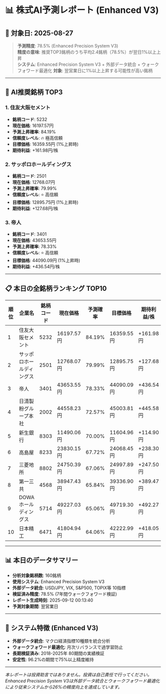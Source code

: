 # 📊 株式AI予測レポート (Enhanced V3)
## 📅 対象日: 2025-08-27

> **予測精度**: 78.5% (Enhanced Precision System V3)  
> **精度の意味**: 推奨TOP3銘柄のうち平均2.4銘柄（78.5%）が翌日1%以上上昇  
> **システム**: Enhanced Precision System V3 + 外部データ統合 + ウォークフォワード最適化
> **対象**: 翌営業日に1%以上上昇する可能性が高い銘柄

---

## 🎯 AI推奨銘柄 TOP3

### 1. 住友大阪セメント
- **銘柄コード**: 5232
- **現在価格**: 16197.57円
- **予測上昇確率**: 84.19%
- **信頼度レベル**: 🔥 極高信頼
- **目標価格**: 16359.55円 (1%上昇時)
- **期待利益**: +161.98円/株

### 2. サッポロホールディングス
- **銘柄コード**: 2501
- **現在価格**: 12768.07円
- **予測上昇確率**: 79.99%
- **信頼度レベル**: ⭐ 高信頼
- **目標価格**: 12895.75円 (1%上昇時)
- **期待利益**: +127.68円/株

### 3. 帝人
- **銘柄コード**: 3401
- **現在価格**: 43653.55円
- **予測上昇確率**: 78.33%
- **信頼度レベル**: ⭐ 高信頼
- **目標価格**: 44090.09円 (1%上昇時)
- **期待利益**: +436.54円/株

---

## 📋 本日の全銘柄ランキング TOP10

| 順位 | 企業名 | 銘柄コード | 現在価格 | 予測確率 | 目標価格 | 期待利益/株 |
|------|--------|------------|----------|----------|----------|-------------|
| 1 | 住友大阪セメント | 5232 | 16197.57円 | 84.19% | 16359.55円 | +161.98円 |
| 2 | サッポロホールディングス | 2501 | 12768.07円 | 79.99% | 12895.75円 | +127.68円 |
| 3 | 帝人 | 3401 | 43653.55円 | 78.33% | 44090.09円 | +436.54円 |
| 4 | 日清製粉グループ本社 | 2002 | 44558.23円 | 72.57% | 45003.81円 | +445.58円 |
| 5 | 新生銀行 | 8303 | 11490.06円 | 70.00% | 11604.96円 | +114.90円 |
| 6 | 高島屋 | 8233 | 23830.15円 | 67.72% | 24068.45円 | +238.30円 |
| 7 | 三菱地所 | 8802 | 24750.39円 | 67.06% | 24997.89円 | +247.50円 |
| 8 | 第一三共 | 4568 | 38947.43円 | 65.84% | 39336.90円 | +389.47円 |
| 9 | DOWA ホールディングス | 5714 | 49227.03円 | 65.06% | 49719.30円 | +492.27円 |
| 10 | 日本精工 | 6471 | 41804.94円 | 64.06% | 42222.99円 | +418.05円 |

---

## 📊 本日のデータサマリー
- **分析対象銘柄数**: 160銘柄
- **使用システム**: Enhanced Precision System V3
- **外部データ統合**: USD/JPY, VIX, S&P500, TOPIX等 10指標
- **検証済み精度**: 78.5% (7年間ウォークフォワード検証)
- **レポート生成時刻**: 2025-09-12 00:13:40
- **予測対象期間**: 翌営業日

---

## 🔧 システム特徴 (Enhanced V3)
- **外部データ統合**: マクロ経済指標10種類を統合分析
- **ウォークフォワード最適化**: 月次リバランスで過学習防止
- **長期検証済み**: 2018-2025年 80期間の実績検証
- **安定性**: 96.2%の期間で75%以上精度維持

---

*本レポートは投資助言ではありません。投資は自己責任で行ってください。*
*Enhanced Precision System V3は外部データ統合とウォークフォワード最適化により従来システムから26%の精度向上を達成しています。*
